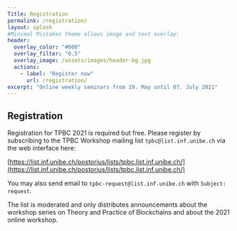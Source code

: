 ```yaml
---
Title: Registration
permalink: /registration/
layout: splash
#Minimal Mistakes theme allows image and text overlay:
header:
  overlay_color: "#000"
  overlay_filter: "0.5"
  overlay_image: /assets/images/header-bg.jpg
  actions:
    - label: "Register now"
      url: /registration/
excerpt: "Online weekly seminars from 19. May until 07. July 2021"
---
```


## Registration

Registration for TPBC 2021 is required but free.  Please register by subscribing to the TPBC Workshop mailing list `tpbc@list.inf.unibe.ch` via the web interface here:

[https://list.inf.unibe.ch/postorius/lists/tpbc.list.inf.unibe.ch/](https://list.inf.unibe.ch/postorius/lists/tpbc.list.inf.unibe.ch/)

You may also send email to `tpbc-request@list.inf.unibe.ch` with `Subject: request`.

The list is moderated and only distributes announcements about the workshop series on Theory and Practice of Blockchains and about the 2021 online workshop.

